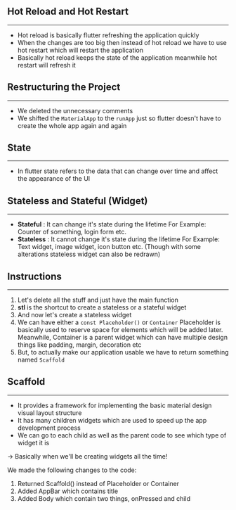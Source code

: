 ## Hot Reload and Hot Restart
___
* Hot reload is basically flutter refreshing the application quickly
* When the changes are too big then instead of hot reload we have to use hot restart which will restart the application
* Basically hot reload keeps the state of the application meanwhile hot restart will refresh it


## Restructuring the Project
___
* We deleted the unnecessary comments
* We shifted the `MaterialApp` to the `runApp` just so flutter doesn't have to create the whole app again and again


## State
___
* In flutter state refers to the data that can change over time and affect the appearance of the UI 


## Stateless and Stateful (Widget)
___
* **Stateful** : It can change it's state during the lifetime 
		For Example: Counter of something, login form etc.
* **Stateless** : It cannot change it's state during the lifetime
		For Example: Text widget, image widget, icon button etc. (Though with some alterations stateless widget can also be redrawn)


## Instructions
___
1. Let's delete all the stuff and just have the main function
2. **stl** is the shortcut to create a stateless or a stateful widget
3. And now let's create a stateless widget
4. We can have either a `const Placeholder()` or `Container` Placeholder is basically used to reserve space for elements which will be added later. Meanwhile, Container is a parent widget which can have multiple design things like padding, margin, decoration etc
5. But, to actually make our application usable we have to return something named `Scaffold`


## Scaffold
___
* It provides a framework for implementing the basic material design visual layout structure
* It has many children widgets which are used to speed up the app development process
* We can go to each child as well as the parent code to see which type of widget it is


-> Basically when we'll be creating widgets all the time!


We made the following changes to the code:
1. Returned Scaffold() instead of Placeholder or Container
2. Added AppBar which contains title
3. Added Body which contain two things, onPressed and child